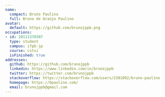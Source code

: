 ```yaml
---
name:
  compact: Bruno Paulino
  full: Bruno de Araújo Paulino
avatar:
  default: https://github.com/brunojppb.png
occupations:
- id: 20111370307
  type: student
  campus: ifpb-jp
  course: cstsi
  isFinished: true
addresses:
  github: https://github.com/brunojppb
  linkedin: https://www.linkedin.com/in/brunojppb
  twitter: https://twitter.com/brunojppb
  stackoverflow: https://stackoverflow.com/users/2301092/bruno-paulino
  homepage: https://bpaulino.com/
  email: brunojppb@gmail.com
---
```

